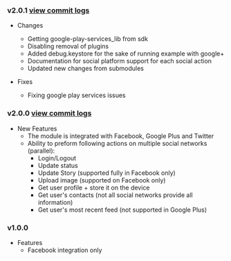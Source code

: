 ### v2.0.1 [view commit logs](https://github.com/soomla/unity3d-profile/compare/v1.0...v2.0.1)

* Changes
  * Getting google-play-services_lib from sdk
  * Disabling removal of plugins
  * Added debug.keystore for the sake of running example with google+
  * Documentation for social platform support for each social action
  * Updated new changes from submodules

* Fixes
  * Fixing google play services issues

### v2.0.0 [view commit logs](https://github.com/soomla/unity3d-profile/compare/v1.0...v2.0.0)

* New Features
  * The module is integrated with Facebook, Google Plus and Twitter
  * Ability to preform following actions on multiple social networks (parallel):
    * Login/Logout
    * Update status
    * Update Story (supported fully in Facebook only)
    * Upload image (supported on Facebook only)
    * Get user profile + store it on the device
    * Get user's contacts (not all social networks provide all information)
    * Get user's most recent feed (not supported in Google Plus)

### v1.0.0

* Features
  * Facebook integration only
